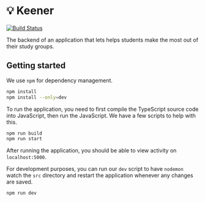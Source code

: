 # :bulb: Keener

[![Build Status](https://travis-ci.com/rmcreyes/keener-backend.svg?branch=master)](https://travis-ci.com/rmcreyes/keener-backend)

The backend of an application that lets helps students make the most out of their study groups.

## Getting started

We use `npm` for dependency management.

```bash
npm install
npm install --only=dev
```

To run the application, you need to first compile the TypeScript source code into JavaScript, then run the JavaScript. We have a few scripts to help with this.

```bash
npm run build
npm run start
```

After running the application, you should be able to view activity on `localhost:5000`.

For development purposes, you can run our `dev` script to have `nodemon` watch the `src` directory and restart the application whenever any changes are saved.

```bash
npm run dev
```
